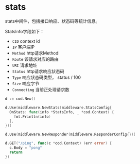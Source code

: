 # stats

stats中间件，包括接口响应、状态码等统计信息。

StatsInfo字段如下：

- `CID` context id
- `IP` 客户端IP
- `Method` http请求Method
- `Route` 该请求对应的路由
- `URI` 请求地址
- `Status` http请求响应状态码
- `Type` 响应状态码类型， status / 100
- `Size` 响应字节
- `Connecting` 当前正处理请求数


```go
d := cod.New()

d.Use(middleware.NewStats(middleware.StatsConfig{
  OnStats: func(info *StatsInfo, _ *cod.Context) {
    fmt.Println(info)
  },
}))

d.Use(middleware.NewResponder(middleware.ResponderConfig{}))

d.GET("/ping", func(c *cod.Context) (err error) {
  c.Body = "pong"
  return
})
```